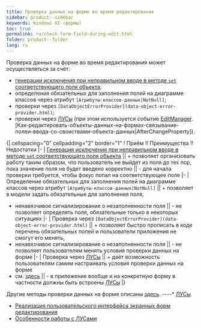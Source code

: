 ```yaml
---
title: Проверка данных на форме во время редактирования
sidebar: product--sidebar
keywords: Windows UI (формы)
toc: true
permalink: ru/check-form-field-during-edit.html
folder: product--folder
lang: ru
---
```

Проверка данных на форме во время редактирования может осуществляться за счёт:
* [генерации исключения при неправильном вводе в методе `set` соответствующего поля объекта](check-user-field-at-set-method.html);
* определения обязательных для заполнения полей на диаграмме классов через атрибут `[Атрибуты-классов-данных|NotNull]`;
* проверки через `[DataObjectErrorProvider](data-object-error-provider.html)`;
* проверки через [ЛУСы](прикладные-системы_features-of-work-with-log-conditions.html) (при этом используется событие [EditManager](edit-manager.html).[Как-редактировать-объекты-данных-на-формах-связывание-полеи-ввода-со-своиствами-объекта-данных|AfterChangeProperty]).

{| cellspacing="0" cellpadding="2" border="1"
! Приём !! Преимущества !! Недостатки
|-
| [Генерация исключения при неправильном вводе в методе `set` соответствующего поля объекта](check-user-field-at-set-method.html) || + позволяет организовать работу таким образом, что пользователь не выйдет из поля до тех пор, пока значение поля не будет введено корректно || - для начала проверки требуется, чтобы фокус попал на соответствующее поле
|-
| Определение обязательных для заполнения полей на диаграмме классов через атрибут `[Атрибуты-классов-данных|NotNull]` || + позволяет в модели задать обязательные для заполнения поля, 
 + ненавязчивое сигнализирование о незаполненности поля || - не позволяет определять поля, обязательные только в некоторых ситуациях
|-
| Проверка через `[DataObjectErrorProvider](data-object-error-provider.html)` || + позволяет быстро прописать в коде перечень обязательных полей и пользователи приложения не смогут его менять, 
 + ненавязчивое сигнализирование о незаполненности поля  || - не позволяет пользователям менять условия проверки данных на форме
|-
| Проверка через [ЛУСы](прикладные-системы_features-of-work-with-log-conditions.html) || + даёт возможность пользователям самим настраивать условия проверки данных на форме 
 + см. [здесь](прикладные-системы_Реализация-пользовательского-интерфеиса-экранных-форм-редактирования.html) || - в приложение вообще и на конкретную форму в частности должны быть встроены [ЛУСы](прикладные-системы_features-of-work-with-log-conditions.html)
|}

Другие методы проверки данных на форме описаны [здесь](edit-form-validation.html).
----* [ЛУСы](прикладные-системы_Лусы.html)
* [Реализация пользовательского интерфейса экранных форм редактирования](прикладные-системы_Реализация-пользовательского-интерфеиса-экранных-форм-редактирования.html)
* [Особенности работы с ЛУСами](прикладные-системы_features-of-work-with-log-conditions.html)
